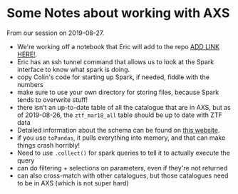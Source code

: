 # Some Notes about working with AXS

From our session on 2019-08-27.

* We're working off a notebook that Eric will add to the repo [ADD LINK HERE!]().
* Eric has an ssh tunnel command that allows us to look at the Spark interface to know what
spark is doing. 
* copy Colin's code for starting up Spark, if needed, fiddle with the numbers
* make sure to use your own directory for storing files, because Spark tends to overwrite stuff!
* there isn't an up-to-date table of all the catalogue that are in AXS, but as of 2019-08-26, the `ztf_mar18_all`
table should be up to date with ZTF data
* Detailed information about the schema can be found on [this website](https://github.com/dirac-institute/alert_tools/tree/master/ZTF10).
* if you use `toPandas`, it pulls everything into memory, and that can make things crash horribly!
* Need to use `.collect()` for spark queries to tell it to actually execute the query
* can do filtering + selections on parameters, even if they're not returned
* can also cross-match with other catalogues, but those catalogues need to be in AXS (which is not super hard)
  
